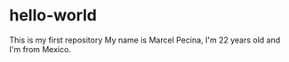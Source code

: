 # hello-world
This is my first repository
My name is Marcel Pecina, I'm 22 years old and I'm from Mexico. 
